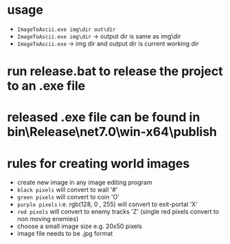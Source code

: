 # usage
- ```ImageToAscii.exe img\dir out\dir```
- ```ImageToAscii.exe img\dir``` -> output dir is same as img\dir
- ```ImageToAscii.exe``` -> img dir and output dir is current working dir

# run release.bat to release the project to an .exe file
# released .exe file can be found in bin\Release\net7.0\win-x64\publish

# rules for creating world images
- create new image in any image editing program
- ```black pixels``` will convert to wall '#'
- ```green pixels``` will convert to coin 'O'
- ```purple pixels``` i.e. rgb(128, 0 , 255) will convert to exit-portal 'X'
- ```red pixels``` will convert to enemy tracks 'Z' (single red pixels convert to non moving enemies)
- choose a small image size e.g. 20x50 pixels
- image file needs to be .jpg format
